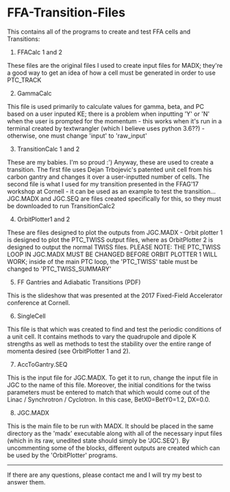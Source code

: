 # FFA-Transition-Files
This contains all of the programs to create and test FFA cells and Transitions:

1) FFACalc 1 and 2

These files are the original files I used to create input files for MADX; they're a good way to get an idea of how a cell must 
be generated in order to use PTC_TRACK


2) GammaCalc 

This file is used primarily to calculate values for gamma, beta, and PC based on a user inputed KE; there is a problem when 
inputting 'Y' or 'N' when the user is prompted for the momentum - this works when it's run in a terminal created by 
textwrangler (which I believe uses python 3.6??) - otherwise, one must change 'input' to 'raw_input' 


3) TransitionCalc 1 and 2

These are my babies.  I'm so proud :') Anyway, these are used to create a transition. The first file uses Dejan Trbojevic's 
patented unit cell from his carbon gantry and changes it over a user-inputted number of cells. The second file is what I used 
for my transition presented in the FFAG'17 workshop at Cornell - it can be used as an example to test the transition... 
JGC.MADX and JGC.SEQ are files created specifically for this, so they must be downloaded to run TransitionCalc2


4) OrbitPlotter1 and 2

These are files designed to plot the outputs from JGC.MADX - Orbit plotter 1 is designed to plot the PTC_TWISS output files, 
where as OrbitPlotter 2 is designed to output the normal TWISS files.  PLEASE NOTE: THE PTC_TWISS LOOP IN JGC.MADX MUST BE 
CHANGED BEFORE ORBIT PLOTTER 1 WILL WORK; inside of the main PTC loop, the 'PTC_TWISS' table must be changed to 
'PTC_TWISS_SUMMARY'


5) FF Gantries and Adiabatic Transitions (PDF)

This is the slideshow that was presented at the 2017 Fixed-Field Accelerator conference at Cornell. 


6) SingleCell

This file is that which was created to find and test the periodic conditions of a unit cell. It contains methods to vary the 
quadrupole and dipole K strengths as well as methods to test the stability over the entire range of momenta desired (see 
OrbitPlotter 1 and 2).  


7) AccToGantry.SEQ

This is the input file for JGC.MADX.  To get it to run, change the input file in JGC to the name of this file.  Moreover, the 
initial conditions for the twiss parameters must be entered to match that which would come out of the Linac / Synchrotron / 
Cyclotron. In this case, BetX0=BetY0=1.2, DX=0.0. 


8) JGC.MADX

This is the main file to be run with MADX. It should be placed in the same directory as the 'madx' executable along with all of 
the necessary input files (which in its raw, unedited state should simply be 'JGC.SEQ'). By uncommenting some of the blocks, 
different outputs are created which can be used by the 'OrbitPlotter' programs. 

-------------------------------------------------------------------------------------------------------------------------------
If there are any questions, please contact me and I will try my best to answer them.  
